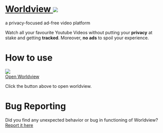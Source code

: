 # [Worldview <image src="https://raw.githubusercontent.com/anuragsingh6/worldview/main/images/logo.svg"></image>](https://anuragsingh6.github.io/worldview)
a privacy-focused ad-free video platform

Watch all your favourite Youtube Videos without putting your <strong>privacy</strong> at stake and getting <strong>tracked</strong>.
Moreover, <strong>no ads</strong> to spoil your experience.

# How to use
[<image src="https://raw.githubusercontent.com/anuragsingh6/worldview/main/images/logo.svg"></image>
<br />Open Worldview](https://anuragsingh6.github.io/worldview)

Click the button above to open worldview.

# Bug Reporting
Did you find any unexpected behavior or bug in functioning of Worldview?
[Report it here](https://github.com/anuragsingh6/worldview)